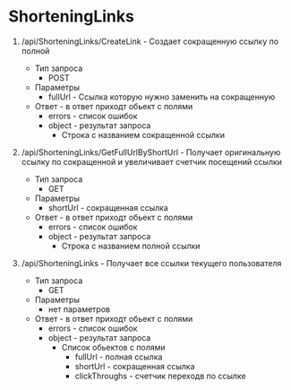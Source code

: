 # ShorteningLinks
1) /api/ShorteningLinks/CreateLink - Создает сокращенную ссылку по полной 
    * Тип запроса 
      - POST
    * Параметры
      - fullUrl - Ссылка которую нужно заменить на сокращенную
    * Ответ - в ответ приходт обьект с полями
      - errors - список ошибок
      - object - результат запроса  
        * Строка с названием сокращенной ссылки
      
2) /api/ShorteningLinks/GetFullUrlByShortUrl - Получает оригинальную ссылку по сокращенной и увеличивает счетчик посещений ссылки
    * Тип запроса 
      - GET
    * Параметры
      - shortUrl - сокращенная ссылка
    * Ответ - в ответ приходт обьект с полями
      - errors - список ошибок
      - object - результат запроса  
        * Строка с названием полной ссылки
        
3) /api/ShorteningLinks - Получает все ссылки текущего пользователя
    * Тип запроса 
      - GET
    * Параметры
      - нет параметров
    * Ответ - в ответ приходт обьект с полями
      - errors - список ошибок
      - object - результат запроса  
        * Список обьектов с полями
          - fullUrl - полная ссылка
          - shortUrl - сокращенная ссылка
          - сlickThroughs - счетчик переходв по ссылке
